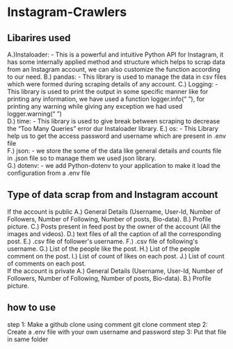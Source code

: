 # Instagram-Crawlers

## Libarires used
A.)Instaloader: - This is a powerful and intuitive Python API for Instagram, it has some internally applied method and structure which helps to scrap data from an Instagram account, we can also customize the function according to our need. 
B.) pandas: - This library is used to manage the data in csv files which were formed during scraping details of any account. 
C.) Logging: - This library is used to print the output in some specific manner like for printing any information, we have used a function logger.info(“ ”), for printing any warning while giving any exception we had used logger.warning(“ ”)  
D.) time: - This library is used to give break between scraping to decrease the “Too Many Queries” error dur Instaloader library. 
E.) os: - This Library help us to get the access password and username which are present in .env file  
F.) json: - we store the some of the data like general details and counts file in .json file so to manage them we used json library.  
G.) dotenv: - we add Python-dotenv to your application to make it load the configuration from a .env file  

## Type of data scrap from and Instagram account 
If the account is public 
A.) General Details (Username, User-Id, Number of Followers, Number of Following, Number of posts, Bio-data). 
B.) Profile picture. 
C.) Posts present in feed post by the owner of the account (All the images and videos). 
D.) text files of all the caption of all the corresponding post. 
E.) .csv file of follower's username. 
F.) .csv file of following's username. 
G.) List of the people like the post. 
H.) List of the people comment on the post. 
I.) List of count of likes on each post. 
J.) List of count of comments on each post.  
If the account is private 
A.) General Details (Username, User-Id, Number of Followers, Number of Following, Number of posts, Bio-data). 
B.) Profile picture. 

## how to use
step 1: Make a github clone using comment git clone comment
step 2: Create a .env file with your own username and password 
step 3: Put that file in same folder 

